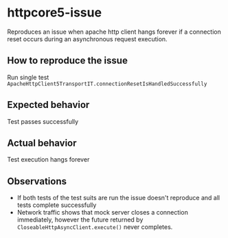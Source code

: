 # httpcore5-issue
Reproduces an issue when apache http client hangs forever if a connection reset occurs during an 
asynchronous request execution.

## How to reproduce the issue
Run single test `ApacheHttpClient5TransportIT.connectionResetIsHandledSuccessfully`

## Expected behavior
Test passes successfully

## Actual behavior
Test execution hangs forever

## Observations
- If both tests of the test suits are run the issue doesn't reproduce and all tests complete successfully
- Network traffic shows that mock server closes a connection immediately, however the future 
returned by `CloseableHttpAsyncClient.execute()` never completes.